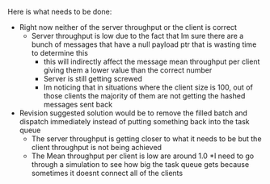 Here is what needs to be done:
* Right now neither of the server throughput or the client is correct
   * Server throughput is low due to the fact that Im sure there are a bunch of messages that have a null payload ptr that is wasting time
    to determine this
      * this will indirectly affect the message mean throughput per client giving them a lower value than the correct number
      * Server is still getting screwed
      * Im noticing that in situations where the client size is 100, out of those clients the majority of them are not getting the hashed messages sent back
 * Revision suggested solution would be to remove the filled batch and dispatch immediately instead of putting something back into the task queue
      * The server throughput is getting closer to what it needs to be but the client throughput is not being achieved
      * The Mean throughput per client is low are around 1.0
        *I need to go through a simulation to see how big the task queue gets because sometimes it doesnt connect all of the clients 
               
 
 